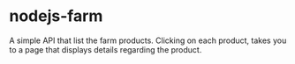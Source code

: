 # nodejs-farm
A simple API that list the farm products. Clicking on each product, takes you to a page that displays details regarding the product.
